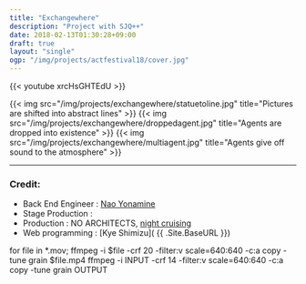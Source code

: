 ```yaml
---
title: "Exchangewhere"
description: "Project with SJQ++"
date: 2018-02-13T01:30:28+09:00
draft: true
layout: "single"
ogp: "/img/projects/actfestival18/cover.jpg"
---
```

{{< youtube xrcHsGHTEdU >}}

{{< img src="/img/projects/exchangewhere/statuetoline.jpg" title="Pictures are shifted into abstract lines" >}}
{{< img src="/img/projects/exchangewhere/droppedagent.jpg" title="Agents are dropped into existence" >}}
{{< img src="/img/projects/exchangewhere/multiagent.jpg" title="Agents give off sound to the atmosphere" >}}


---
### Credit:

* Back End Engineer : [Nao Yonamine](https://mohayonao.github.io/)
* Stage Production : 
* Production : NO ARCHITECTS, [night cruising](http://nightcruising.jp/about/)
* Web programming : [Kye Shimizu]( {{ .Site.BaseURL }})


for file in *.mov; ffmpeg -i $file -crf 20 -filter:v scale=640:640 -c:a copy -tune grain $file.mp4
ffmpeg -i INPUT -crf 14 -filter:v scale=640:640 -c:a copy -tune grain OUTPUT
